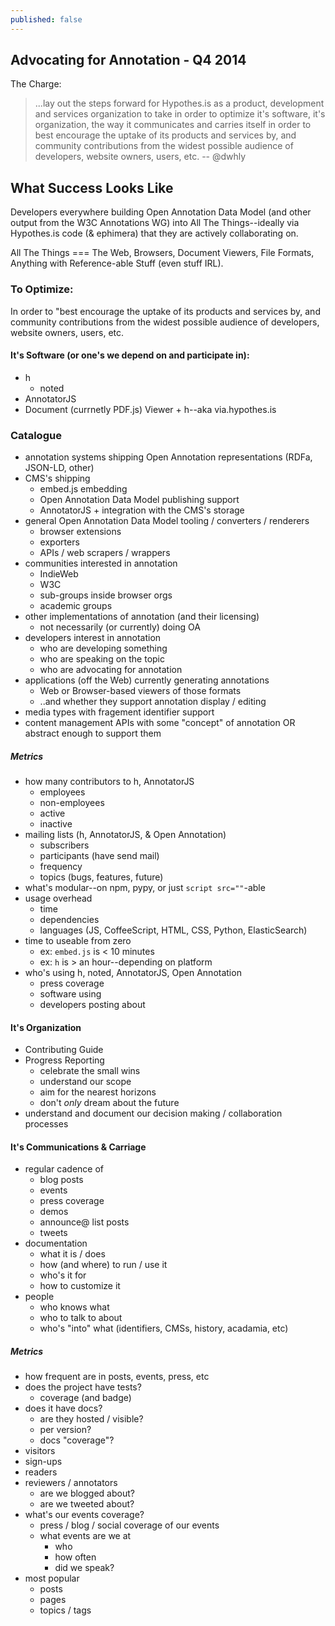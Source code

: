 ```yaml
---
published: false
---
```


## Advocating for Annotation - Q4 2014

The Charge:
> ...lay out the steps forward for Hypothes.is as a product, development and services organization to take in order to optimize it's software, it's organization, the way it communicates and carries itself in order to best encourage the uptake of its products and services by, and community contributions from the widest possible audience of developers, website owners, users, etc.
> -- @dwhly

## What Success Looks Like
Developers everywhere building Open Annotation Data Model (and other output from the W3C Annotations WG) into All The Things--ideally via Hypothes.is code (& ephimera) that they are actively collaborating on.

All The Things === The Web, Browsers, Document Viewers, File Formats, Anything with Reference-able Stuff (even stuff IRL).

### To Optimize:
In order to "best encourage the uptake of its products and services by, and community contributions from the widest possible audience of developers, website owners, users, etc.

#### It's Software (or one's we depend on and participate in):
* h
  * noted
* AnnotatorJS
* Document (currnetly PDF.js) Viewer + h--aka via.hypothes.is

### Catalogue
* annotation systems shipping Open Annotation representations (RDFa, JSON-LD, other)
* CMS's shipping
  * embed.js embedding
  * Open Annotation Data Model publishing support
  * AnnotatorJS + integration with the CMS's storage
* general Open Annotation Data Model tooling / converters / renderers
  * browser extensions
  * exporters
  * APIs / web scrapers / wrappers
* communities interested in annotation
  * IndieWeb
  * W3C
  * sub-groups inside browser orgs
  * academic groups
* other implementations of annotation (and their licensing)
  * not necessarily (or currently) doing OA
* developers interest in annotation
  * who are developing something
  * who are speaking on the topic
  * who are advocating for annotation
* applications (off the Web) currently generating annotations
  * Web or Browser-based viewers of those formats
  * ..and whether they support annotation display / editing
* media types with fragement identifier support
* content management APIs with some "concept" of annotation OR abstract enough to support them

##### Metrics
* how many contributors to h, AnnotatorJS
  * employees
  * non-employees
  * active
  * inactive
* mailing lists (h, AnnotatorJS, & Open Annotation)
  * subscribers
  * participants (have send mail)
  * frequency
  * topics (bugs, features, future)
* what's modular--on npm, pypy, or just `script src=""`-able
* usage overhead
  * time
  * dependencies
  * languages (JS, CoffeeScript, HTML, CSS, Python, ElasticSearch)
* time to useable from zero
  * ex: `embed.js` is < 10 minutes
  * ex: `h` is > an hour--depending on platform
* who's using h, noted, AnnotatorJS, Open Annotation
  * press coverage
  * software using
  * developers posting about

#### It's Organization
* Contributing Guide
* Progress Reporting
  * celebrate the small wins
  * understand our scope
  * aim for the nearest horizons
  * don't *only* dream about the future
* understand and document our decision making / collaboration processes

#### It's Communications & Carriage
* regular cadence of
  * blog posts
  * events
  * press coverage
  * demos
  * announce@ list posts
  * tweets
* documentation
  * what it is / does
  * how (and where) to run / use it
  * who's it for
  * how to customize it
* people
  * who knows what
  * who to talk to about
  * who's "into" what (identifiers, CMSs, history, acadamia, etc)

##### Metrics
* how frequent are in posts, events, press, etc
* does the project have tests?
  * coverage (and badge)
* does it have docs?
  * are they hosted / visible?
  * per version?
  * docs "coverage"?
* visitors
* sign-ups
* readers
* reviewers / annotators
  * are we blogged about?
  * are we tweeted about?
* what's our events coverage?
  * press / blog / social coverage of our events
  * what events are we at
    * who
    * how often
    * did we speak?
* most popular
  * posts
  * pages
  * topics / tags